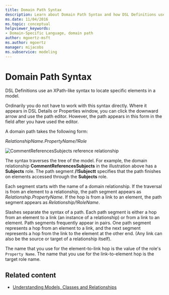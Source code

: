 ```yaml
---
title: Domain Path Syntax
description: Learn about Domain Path Syntax and how DSL Definitions use an XPath-like syntax to locate specific elements in a model.
ms.date: 11/04/2016
ms.topic: conceptual
helpviewer_keywords:
- Domain-Specific Language, domain path
author: mgoertz-msft
ms.author: mgoertz
manager: mijacobs
ms.subservice: modeling
---
```

# Domain Path Syntax

DSL Definitions use an XPath-like syntax to locate specific elements in a model.

 Ordinarily you do not have to work with this syntax directly. Where it appears in DSL Details or Properties window, you can click the downward arrow and use the path editor. However, the path appears in this form in the field after you have used the editor.

 A domain path takes the following form:

 *RelationshipName.PropertyName/!Role*

 ![CommentReferencesSubjects reference relationship](../modeling/media/dsl_reference.png)

 The syntax traverses the tree of the model. For example, the domain relationship **CommentReferencesSubjects** in the illustration above has a **Subjects** role. The path segment **/!Subjectt** specifies that the path finishes on elements accessed through the **Subjects** role.

 Each segment starts with the name of a domain relationship. If the traversal is from an element to a relationship, the path segment appears as *Relationship.PropertyName*. If the hop is from a link to an element, the path segment appears as *Relationship/!RoleName*.

 Slashes separate the syntax of a path. Each path segment is either a hop from an element to a link (an instance of a relationship) or from a link to an element. Path segments frequently appear in pairs. One path segment represents a hop from an element to a link, and the next segment represents a hop from the link to the element at the other end. (Any link can also be the source or target of a relationship itself).

 The name that you use for the element-to-link hop is the value of the role's `Property Name`. The name that you use for the link-to-element hop is the target role name.

## Related content

- [Understanding Models, Classes and Relationships](../modeling/understanding-models-classes-and-relationships.md)
